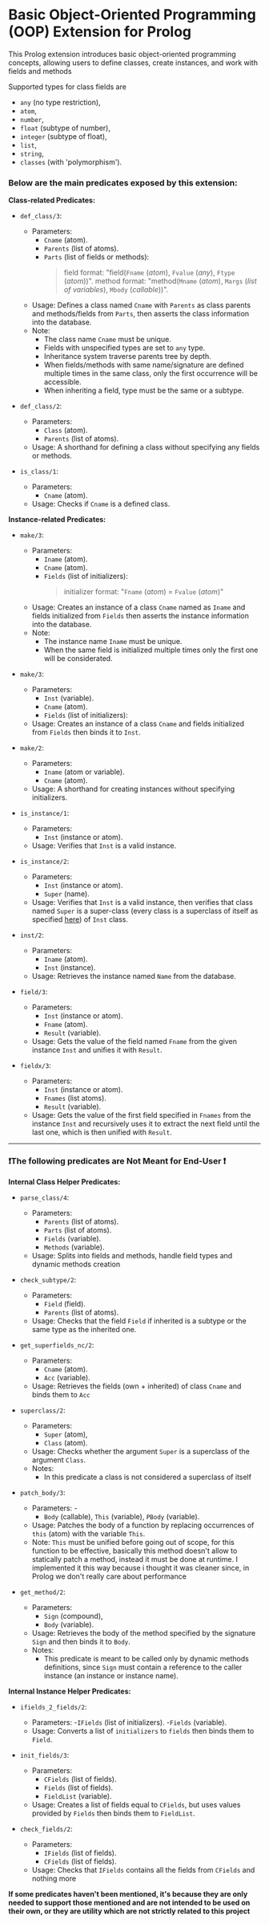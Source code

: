 # Basic Object-Oriented Programming (OOP) Extension for Prolog

This Prolog extension introduces basic object-oriented programming concepts, allowing users to define classes, create instances, and work with fields and methods

Supported types for class fields are
  - `any` (no type restriction),
  - `atom`,
  - `number`,
  - `float` (subtype of number),
  - `integer` (subtype of float),
  - `list`,
  - `string`,
  - `classes` (with 'polymorphism').

### Below are the main predicates exposed by this extension:

**Class-related Predicates:**

- `def_class/3`:
  - Parameters: 
    - `Cname` (atom).
    - `Parents` (list of atoms).
    - `Parts` (list of fields or methods): 
      > field format: "field(`Fname` (*atom*), `Fvalue` (*any*), `Ftype` (*atom*))".
      > method format: "method(`Mname` (*atom*), `Margs` (*list of variables*), `Mbody` (*callable*))".
  - Usage: Defines a class named `Cname` with `Parents` as class parents and methods/fields from `Parts`, then asserts the class information into the database.
  - Note: 
    - The class name `Cname` must be unique.
    - Fields with unspecified types are set to `any` type.
    - Inheritance system traverse parents tree by depth.
    - When fields/methods with same name/signature are defined multiple times in the same class, only the first occurrence will be accessible.
    - When inheriting a field, type must be the same or a subtype.

- `def_class/2`:
  - Parameters: 
    - `Class` (atom). 
    - `Parents` (list of atoms).
  - Usage: A shorthand for defining a class without specifying any fields or methods.

- `is_class/1`:
  - Parameters: 
    - `Cname` (atom).
  - Usage: Checks if `Cname` is a defined class.

**Instance-related Predicates:**

- `make/3`:
  - Parameters: 
    - `Iname` (atom).
    - `Cname` (atom).
    - `Fields` (list of initializers):
      > initializer format: "`Fname` (*atom*) = `Fvalue` (*atom*)"
  - Usage: Creates an instance of a class `Cname` named as `Iname` and fields initialized from `Fields` then asserts the instance information into the database.
  - Note: 
    - The instance name `Iname` must be unique.
    - When the same field is initialized multiple times only the first one will be considerated.

- `make/3`:
  - Parameters: 
    - `Inst` (variable).
    - `Cname` (atom).
    - `Fields` (list of initializers):  
  - Usage: Creates an instance of a class `Cname` and fields initialized from `Fields` then binds it to `Inst`.

- `make/2`:
  - Parameters: 
    - `Iname` (atom or variable).
    - `Cname` (atom).
  - Usage: A shorthand for creating instances without specifying initializers.

- `is_instance/1`:
  - Parameters:
    - `Inst` (instance or atom).
  - Usage: Verifies that `Inst` is a valid instance.

- `is_instance/2`:
  - Parameters: 
    - `Inst` (instance or atom).
    - `Super` (name).
  - Usage: Verifies that `Inst` is a valid instance, then verifies that class named `Super` is a super-class (every class is a superclass of itself as specified [here](https://elearning.unimib.it/mod/forum/discuss.php?d=253566)) of `Inst` class. 

- `inst/2`:
  - Parameters: 
    - `Iname` (atom).
    - `Inst` (instance).
  - Usage: Retrieves the instance named `Name` from the database.

- `field/3`:
  - Parameters: 
    - `Inst` (instance or atom).
    - `Fname` (atom).
    - `Result` (variable).
  - Usage: Gets the value of the field named `Fname` from the given instance `Inst` and unifies it with `Result`.

- `fieldx/3`:
  - Parameters: 
    - `Inst` (instance or atom).
    - `Fnames` (list atoms).
    - `Result` (variable).
  - Usage: Gets the value of the first field specified in `Fnames` from the instance `Inst` and recursively uses it to extract the next field until the last one, which is then unified with `Result`.

---

### ❗The following predicates are Not Meant for End-User ❗

**Internal Class Helper Predicates:**

- `parse_class/4`:
  - Parameters: 
    - `Parents` (list of atoms).
    - `Parts` (list of atoms).
    - `Fields` (variable).
    - `Methods` (variable).
  - Usage: Splits into fields and methods, handle field types and dynamic methods creation

- `check_subtype/2`:
  - Parameters: 
    - `Field` (field).
    - `Parents` (list of atoms).
  - Usage: Checks that the field `Field` if inherited is a subtype or the same type as the inherited one.

- `get_superfields_nc/2`:
  - Parameters: 
    - `Cname` (atom).
    - `Acc` (variable).
  - Usage: Retrieves the fields (own + inherited) of class `Cname` and binds them to `Acc`

- `superclass/2`:
  - Parameters: 
    - `Super` (atom), 
    - `Class` (atom).
  - Usage: Checks whether the argument `Super` is a superclass of the argument `Class`.
  - Notes:
    - In this predicate a class is not considered a superclass of itself

- `patch_body/3`:
  - Parameters: -
    - `Body` (callable), `This` (variable), `PBody` (variable).
  - Usage: Patches the body of a function by replacing occurrences of `this` (atom) with the variable `This`.
  - Note: `This` must be unified before going out of scope, for this function to be effective, basically this method doesn't allow to statically patch a method, instead it must be done at runtime. I implemented it this way because i thought it was cleaner since, in Prolog we don't really care about performance 

- `get_method/2`:
  - Parameters: 
    - `Sign` (compound), 
    - `Body` (variable).
  - Usage: Retrieves the body of the method specified by the signature `Sign` and then binds it to `Body`.
  - Notes:
    - This predicate is meant to be called only by dynamic methods definitions, since `Sign` must contain a reference to the caller instance (an instance or instance name).

**Internal Instance Helper Predicates:**

- `ifields_2_fields/2`:
  - Parameters: 
    -`IFields` (list of initializers).
    -`Fields` (variable).
  - Usage: Converts a list of `initializers` to `fields` then binds them to `Field`.

- `init_fields/3`:
  - Parameters: 
    - `CFields` (list of fields).
    - `Fields` (list of fields).
    - `FieldList` (variable).
  - Usage: Creates a list of fields equal to `CFields`, but uses values provided by `Fields` then binds them to `FieldList`.
  
- `check_fields/2`:
  - Parameters: 
    - `IFields` (list of fields).
    - `CFields` (list of fields).
  - Usage: Checks that `IFields` contains all the fields from `CFields` and nothing more

**If some predicates haven't been mentioned, it's because they are only needed to support those mentioned and are not intended to be used on their own, or they are utility which are not strictly related to this project**